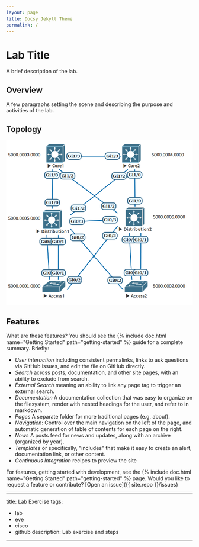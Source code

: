```yaml
---
layout: page
title: Docsy Jekyll Theme
permalink: /
---
```


# Lab Title

A brief description of the lab.

## Overview

A few paragraphs setting the scene and describing the purpose and activities of the lab.

## Topology

![assets/img/topology.png](assets/img/topology.png)



## Features

What are these features? You should see the {% include doc.html name="Getting Started" path="getting-started" %}
guide for a complete summary. Briefly:

 - *User interaction* including consistent permalinks, links to ask questions via GitHub issues, and edit the file on GitHub directly.
 - *Search* across posts, documentation, and other site pages, with an ability to exclude from search.
 - *External Search* meaning an ability to link any page tag to trigger an external search.
 - *Documentation* A documentation collection that was easy to organize on the filesystem, render with nested headings for the user, and refer to in markdown.
 - *Pages* A separate folder for more traditional pages (e.g, about).
 - *Navigation*: Control over the main navigation on the left of the page, and automatic generation of table of contents for each page on the right.
 - *News* A posts feed for news and updates, along with an archive (organized by year).
 - *Templates* or specifically, "includes" that make it easy to create an alert, documentation link, or other content.
 - *Continuous Integration* recipes to preview the site


For features, getting started with development, see the {% include doc.html name="Getting Started" path="getting-started" %} page. Would you like to request a feature or contribute?
[Open an issue]({{ site.repo }}/issues)

---
title: Lab Exercise
tags: 
 - lab
 - eve
 - cisco
 - github
description: Lab exercise and steps
---
